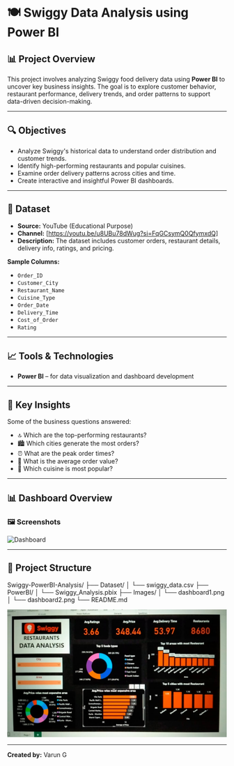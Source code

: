 # 🍽️ Swiggy Data Analysis using Power BI

## 📊 Project Overview

This project involves analyzing Swiggy food delivery data using **Power BI** to uncover key business insights. The goal is to explore customer behavior, restaurant performance, delivery trends, and order patterns to support data-driven decision-making.

---

## 🔍 Objectives

- Analyze Swiggy's historical data to understand order distribution and customer trends.
- Identify high-performing restaurants and popular cuisines.
- Examine order delivery patterns across cities and time.
- Create interactive and insightful Power BI dashboards.

---

## 🧾 Dataset

- **Source:** YouTube (Educational Purpose)  
- **Channel:** [https://youtu.be/u8UBu78dWug?si=FqGCsymQ0QfymxdQ]  
- **Description:** The dataset includes customer orders, restaurant details, delivery info, ratings, and pricing.

**Sample Columns:**
- `Order_ID`
- `Customer_City`
- `Restaurant_Name`
- `Cuisine_Type`
- `Order_Date`
- `Delivery_Time`
- `Cost_of_Order`
- `Rating`

---

## 📈 Tools & Technologies

- **Power BI** – for data visualization and dashboard development
---

## 🧠 Key Insights

Some of the business questions answered:

- 🔝 Which are the top-performing restaurants?
- 🏙️ Which cities generate the most orders?
- ⏰ What are the peak order times?
- 💸 What is the average order value?
- 🌮 Which cuisine is most popular?

---

## 📊 Dashboard Overview

### 🖼️ Screenshots

![Dashboard](images/dashboard.png)

---

## 📂 Project Structure

Swiggy-PowerBI-Analysis/
├── Dataset/
│ └── swiggy_data.csv
├── PowerBI/
│ └── Swiggy_Analysis.pbix
├── Images/
│ └── dashboard1.png
│ └── dashboard2.png
└── README.md


![Swiggy Dashboard](Swiggy_data_analysis.jpg)

---
**Created by:** Varun G

